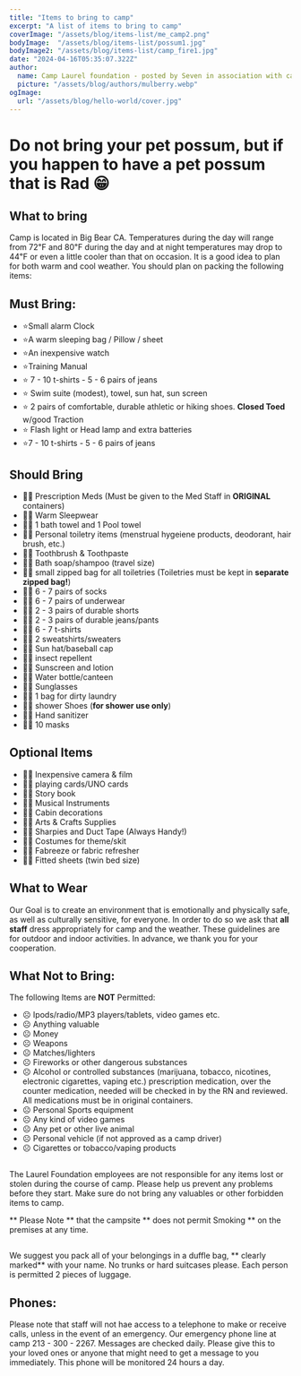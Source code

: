 ```yaml
---
title: "Items to bring to camp"
excerpt: "A list of items to bring to camp"
coverImage: "/assets/blog/items-list/me_camp2.png"
bodyImage:  "/assets/blog/items-list/possum1.jpg"
bodyImage2: "/assets/blog/items-list/camp_fire1.jpg"
date: "2024-04-16T05:35:07.322Z"
author:
  name: Camp Laurel foundation - posted by Seven in association with camp mulberry 
  picture: "/assets/blog/authors/mulberry.webp"
ogImage:
  url: "/assets/blog/hello-world/cover.jpg"
---
```


# Do not bring your pet possum, but if you happen to have a pet possum that is Rad 😁

## What to bring

Camp is located in Big Bear CA. Temperatures during the day will range from 72℉ and 80℉ during the day and at night temperatures may drop to 44℉ or even a little cooler than that on occasion. It is a good idea to plan for both warm and cool weather. You should plan on packing the following items: 

## Must Bring: 
- ⭐Small alarm Clock
- ⭐A warm sleeping bag / Pillow / sheet
- ⭐An inexpensive watch 
- ⭐Training Manual 
- ⭐ 7 - 10 t-shirts - 5 - 6 pairs of jeans
- ⭐ Swim suite (modest), towel, sun hat, sun screen
- ⭐ 2 pairs of comfortable, durable athletic or hiking shoes. **Closed Toed** w/good Traction 
- ⭐ Flash light or Head lamp and extra batteries 
- ⭐7 - 10 t-shirts - 5 - 6 pairs of jeans

## Should Bring

- 🏳️‍🌈 Prescription Meds (Must be given to the Med Staff in **ORIGINAL** containers)
- 🏳️‍🌈 Warm Sleepwear 
- 🏳️‍🌈 1 bath towel and 1 Pool towel 
- 🏳️‍🌈 Personal toiletry items (menstrual hygeiene products, deodorant, hair brush, etc.)
- 🏳️‍🌈 Toothbrush & Toothpaste 
- 🏳️‍🌈 Bath soap/shampoo (travel size)
- 🏳️‍🌈 small zipped bag for all toiletries (Toiletries must be kept in **separate zipped bag!**)
- 🏳️‍🌈 6 - 7 pairs of socks
- 🏳️‍🌈 6 - 7 pairs of underwear 
- 🏳️‍🌈 2 - 3 pairs of durable shorts
- 🏳️‍🌈 2 - 3 pairs of durable jeans/pants
- 🏳️‍🌈 6 - 7 t-shirts
- 🏳️‍🌈 2 sweatshirts/sweaters 
- 🏳️‍🌈 Sun hat/baseball cap 
- 🏳️‍🌈 insect repellent 
- 🏳️‍🌈 Sunscreen and lotion
- 🏳️‍🌈 Water bottle/canteen 
- 🏳️‍🌈 Sunglasses 
- 🏳️‍🌈 1 bag for dirty laundry 
- 🏳️‍🌈 shower Shoes (**for shower use only**)
- 🏳️‍🌈 Hand sanitizer
- 🏳️‍🌈 10 masks

## Optional Items

- 🏳️‍🌈 Inexpensive camera & film 
- 🏳️‍🌈 playing cards/UNO cards
- 🏳️‍🌈 Story book 
- 🏳️‍🌈 Musical Instruments
- 🏳️‍🌈 Cabin decorations 
- 🏳️‍🌈 Arts & Crafts Supplies 
- 🏳️‍🌈 Sharpies and Duct Tape (Always Handy!)
- 🏳️‍🌈 Costumes for theme/skit
- 🏳️‍🌈 Fabreeze or fabric refresher 
- 🏳️‍🌈 Fitted sheets (twin bed size)

## What to Wear  
Our Goal is to create an environment that is emotionally and physically safe, as well as culturally sensitive, for everyone. In order to do so we ask that **all staff** dress appropriately for camp and the weather. These guidelines are for outdoor and indoor activities. In advance, we thank you for your cooperation. 

## What Not to Bring: 
The following Items are **NOT** Permitted:
- ☹️ Ipods/radio/MP3 players/tablets, video games etc.
- ☹️ Anything valuable
- ☹️ Money
- ☹️ Weapons 
- ☹️ Matches/lighters
- ☹️ Fireworks or other dangerous substances 
- ☹️ Alcohol or controlled substances (marijuana, tobacco, nicotines, electronic cigarettes, vaping etc.) prescription medication, over the counter medication, needed will be checked in by the RN and reviewed. All medications must be in original containers.
- ☹️ Personal Sports equipment
- ☹️ Any kind of video games
- ☹️ Any pet or other live animal 
- ☹️ Personal vehicle (if not approved as a camp driver)
- ☹️ Cigarettes or tobacco/vaping products

## 
The Laurel Foundation employees are not responsible for any items lost or stolen during the course of camp. Please help us prevent any problems before they start. Make sure do not bring any valuables or other forbidden items to camp.

** Please Note ** that the campsite ** does not permit Smoking ** on the premises at any time. 

## 

We suggest you pack all of your belongings in a duffle bag, ** clearly marked** with your name. No trunks or hard suitcases please. Each person is permitted 2 pieces of luggage. 



## Phones: 

Please note that staff will not hae access to a telephone to make or receive calls, unless in the event of an emergency. Our emergency phone line at camp 213 - 300 - 2267. Messages are checked daily. Please give this to your loved ones or anyone that might need to get a message to you immediately. This phone will be monitored 24 hours a day. 
